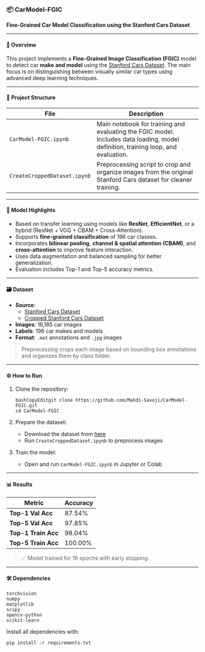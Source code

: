 ### 📦 CarModel-FGIC

**Fine-Grained Car Model Classification using the Stanford Cars Dataset**

------

#### 🚀 Overview

This project implements a **Fine-Grained Image Classification (FGIC)** model to detect car **make and model** using the [Stanford Cars Dataset](https://www.kaggle.com/datasets/eduardo4jesus/stanford-cars-dataset). The main focus is on distinguishing between visually similar car types using advanced deep learning techniques.

------

#### 📁 Project Structure

| File                         | Description                                                  |
| ---------------------------- | ------------------------------------------------------------ |
| `CarModel-FGIC.ipynb`        | Main notebook for training and evaluating the FGIC model. Includes data loading, model definition, training loop, and evaluation. |
| `CreateCroppedDataset.ipynb` | Preprocessing script to crop and organize images from the original Stanford Cars dataset for cleaner training. |



------

#### 🧠 Model Highlights

- Based on transfer learning using models like **ResNet**, **EfficientNet**, or a hybrid (ResNet + VGG + CBAM + Cross-Attention).
- Supports **fine-grained classification** of 196 car classes.
- Incorporates **bilinear pooling**, **channel & spatial attention (CBAM)**, and **cross-attention** to improve feature interaction.
- Uses data augmentation and balanced sampling for better generalization.
- Evaluation includes Top-1 and Top-5 accuracy metrics.

------

#### 🗃 Dataset

- **Source**:
  - [Stanford Cars Dataset](https://www.kaggle.com/datasets/eduardo4jesus/stanford-cars-dataset)
  - [Cropped Stanford Cars Dataset](https://www.kaggle.com/datasets/mahdisavoji/croppedstanfordcardataset)
- **Images**: 16,185 car images
- **Labels**: 196 car makes and models
- **Format**: `.mat` annotations and `.jpg` images

> Preprocessing crops each image based on bounding box annotations and organizes them by class folder.

------

#### ⚙️ How to Run

1. Clone the repository:

   ```
   bashCopyEditgit clone https://github.com/Mahdi-Savoji/CarModel-FGIC.git
   cd CarModel-FGIC
   ```

2. Prepare the dataset:

   - Download the dataset from [here](https://ai.stanford.edu/~jkrause/cars/car_dataset.html)
   - Run `CreateCroppedDataset.ipynb` to preprocess images

3. Train the model:

   - Open and run `CarModel-FGIC.ipynb` in Jupyter or Colab

------

#### 📊 Results

| Metric              | Accuracy |
| ------------------- | -------- |
| **Top-1 Val Acc**   | 87.54%   |
| **Top-5 Val Acc**   | 97.85%   |
| **Top-1 Train Acc** | 98.04%   |
| **Top-5 Train Acc** | 100.00%  |



> ✅ Model trained for 16 epochs with early stopping.

------

#### 🛠️ Dependencies

```
torchvision
numpy
matplotlib
scipy
opencv-python
scikit-learn
```

Install all dependencies with:

```
pip install -r requirements.txt
```

